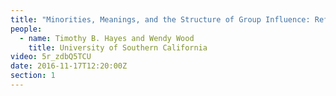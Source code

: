 ```yaml
---
title: "Minorities, Meanings, and the Structure of Group Influence: Reflecting and Building Upon the Theoretical Contributions of Serge Moscovici"
people:
  - name: Timothy B. Hayes and Wendy Wood
    title: University of Southern California
video: 5r_zdbQ5TCU
date: 2016-11-17T12:20:00Z
section: 1
---
```

